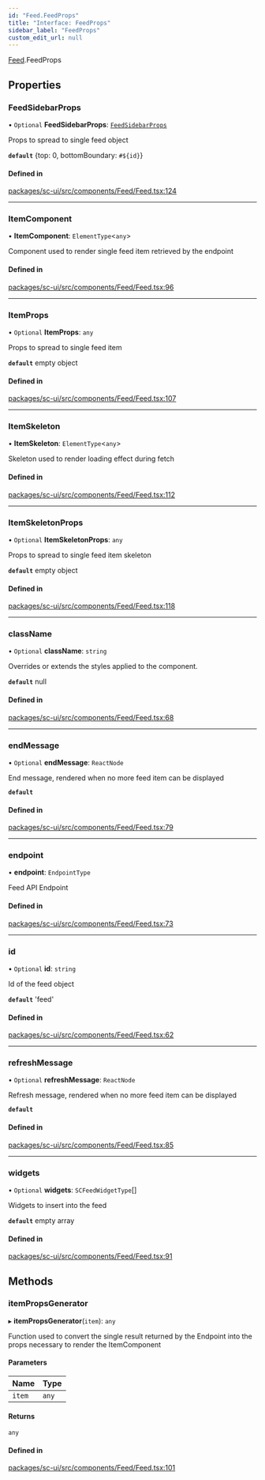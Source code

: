```yaml
---
id: "Feed.FeedProps"
title: "Interface: FeedProps"
sidebar_label: "FeedProps"
custom_edit_url: null
---
```


[Feed](../modules/Feed.md).FeedProps

## Properties

### FeedSidebarProps

• `Optional` **FeedSidebarProps**: [`FeedSidebarProps`](Feed.FeedSidebarProps.md)

Props to spread to single feed object

**`default`** {top: 0, bottomBoundary: `#${id}`}

#### Defined in

[packages/sc-ui/src/components/Feed/Feed.tsx:124](https://github.com/selfcommunity/community-ui/blob/67100aa/packages/sc-ui/src/components/Feed/Feed.tsx#L124)

___

### ItemComponent

• **ItemComponent**: `ElementType`<`any`\>

Component used to render single feed item retrieved by the endpoint

#### Defined in

[packages/sc-ui/src/components/Feed/Feed.tsx:96](https://github.com/selfcommunity/community-ui/blob/67100aa/packages/sc-ui/src/components/Feed/Feed.tsx#L96)

___

### ItemProps

• `Optional` **ItemProps**: `any`

Props to spread to single feed item

**`default`** empty object

#### Defined in

[packages/sc-ui/src/components/Feed/Feed.tsx:107](https://github.com/selfcommunity/community-ui/blob/67100aa/packages/sc-ui/src/components/Feed/Feed.tsx#L107)

___

### ItemSkeleton

• **ItemSkeleton**: `ElementType`<`any`\>

Skeleton used to render loading effect during fetch

#### Defined in

[packages/sc-ui/src/components/Feed/Feed.tsx:112](https://github.com/selfcommunity/community-ui/blob/67100aa/packages/sc-ui/src/components/Feed/Feed.tsx#L112)

___

### ItemSkeletonProps

• `Optional` **ItemSkeletonProps**: `any`

Props to spread to single feed item skeleton

**`default`** empty object

#### Defined in

[packages/sc-ui/src/components/Feed/Feed.tsx:118](https://github.com/selfcommunity/community-ui/blob/67100aa/packages/sc-ui/src/components/Feed/Feed.tsx#L118)

___

### className

• `Optional` **className**: `string`

Overrides or extends the styles applied to the component.

**`default`** null

#### Defined in

[packages/sc-ui/src/components/Feed/Feed.tsx:68](https://github.com/selfcommunity/community-ui/blob/67100aa/packages/sc-ui/src/components/Feed/Feed.tsx#L68)

___

### endMessage

• `Optional` **endMessage**: `ReactNode`

End message, rendered when no more feed item can be displayed

**`default`** <FormattedMessage id="ui.feed.noOtherFeedObject" defaultMessage="ui.feed.noOtherFeedObject" />

#### Defined in

[packages/sc-ui/src/components/Feed/Feed.tsx:79](https://github.com/selfcommunity/community-ui/blob/67100aa/packages/sc-ui/src/components/Feed/Feed.tsx#L79)

___

### endpoint

• **endpoint**: `EndpointType`

Feed API Endpoint

#### Defined in

[packages/sc-ui/src/components/Feed/Feed.tsx:73](https://github.com/selfcommunity/community-ui/blob/67100aa/packages/sc-ui/src/components/Feed/Feed.tsx#L73)

___

### id

• `Optional` **id**: `string`

Id of the feed object

**`default`** 'feed'

#### Defined in

[packages/sc-ui/src/components/Feed/Feed.tsx:62](https://github.com/selfcommunity/community-ui/blob/67100aa/packages/sc-ui/src/components/Feed/Feed.tsx#L62)

___

### refreshMessage

• `Optional` **refreshMessage**: `ReactNode`

Refresh message, rendered when no more feed item can be displayed

**`default`** <FormattedMessage id="ui.feed.refreshRelease" defaultMessage="ui.feed.refreshRelease" />

#### Defined in

[packages/sc-ui/src/components/Feed/Feed.tsx:85](https://github.com/selfcommunity/community-ui/blob/67100aa/packages/sc-ui/src/components/Feed/Feed.tsx#L85)

___

### widgets

• `Optional` **widgets**: `SCFeedWidgetType`[]

Widgets to insert into the feed

**`default`** empty array

#### Defined in

[packages/sc-ui/src/components/Feed/Feed.tsx:91](https://github.com/selfcommunity/community-ui/blob/67100aa/packages/sc-ui/src/components/Feed/Feed.tsx#L91)

## Methods

### itemPropsGenerator

▸ **itemPropsGenerator**(`item`): `any`

Function used to convert the single result returned by the Endpoint into the props necessary to render the ItemComponent

#### Parameters

| Name | Type |
| :------ | :------ |
| `item` | `any` |

#### Returns

`any`

#### Defined in

[packages/sc-ui/src/components/Feed/Feed.tsx:101](https://github.com/selfcommunity/community-ui/blob/67100aa/packages/sc-ui/src/components/Feed/Feed.tsx#L101)
